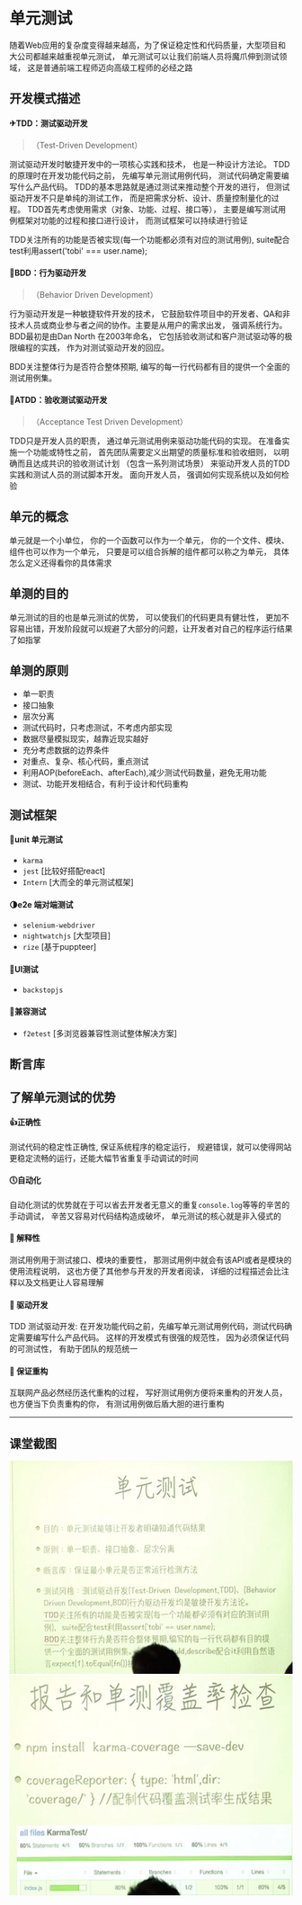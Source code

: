 # 单元测试
随着Web应用的复杂度变得越来越高，为了保证稳定性和代码质量，大型项目和大公司都越来越重视单元测试， 单元测试可以让我们前端人员将魔爪伸到测试领域， 这是普通前端工程师迈向高级工程师的必经之路

## 开发模式描述

#### ✈TDD：测试驱动开发
> （Test-Driven Development）

测试驱动开发时敏捷开发中的一项核心实践和技术， 也是一种设计方法论。 TDD的原理时在开发功能代码之前， 先编写单元测试用例代码， 测试代码确定需要编写什么产品代码。 TDD的基本思路就是通过测试来推动整个开发的进行， 但测试驱动开发不只是单纯的测试工作， 而是把需求分析、设计、质量控制量化的过程。 TDD首先考虑使用需求（对象、功能、过程、接口等）， 主要是编写测试用例框架对功能的过程和接口进行设计， 而测试框架可以持续进行验证

TDD关注所有的功能是否被实现(每一个功能都必须有对应的测试用例), suite配合test利用assert('tobi' === user.name);

#### 🚀BDD：行为驱动开发
> （Behavior Driven Development）

行为驱动开发是一种敏捷软件开发的技术， 它鼓励软件项目中的开发者、QA和非技术人员或商业参与者之间的协作。主要是从用户的需求出发， 强调系统行为。 BDD最初是由Dan North 在2003年命名， 它包括验收测试和客户测试驱动等的极限编程的实践， 作为对测试驱动开发的回应。

BDD关注整体行为是否符合整体预期, 编写的每一行代码都有目的提供一个全面的测试用例集。

#### 🚠ATDD：验收测试驱动开发
> （Acceptance Test Driven Development）

TDD只是开发人员的职责， 通过单元测试用例来驱动功能代码的实现。 在准备实施一个功能或特性之前， 首先团队需要定义出期望的质量标准和验收细则， 以明确而且达成共识的验收测试计划 （包含一系列测试场景） 来驱动开发人员的TDD实践和测试人员的测试脚本开发。 面向开发人员， 强调如何实现系统以及如何检验


## 单元的概念
单元就是一个小单位， 你的一个函数可以作为一个单元， 你的一个文件、模块、组件也可以作为一个单元， 只要是可以组合拆解的组件都可以称之为单元， 具体怎么定义还得看你的具体需求

## 单测的目的
单元测试的目的也是单元测试的优势， 可以使我们的代码更具有健壮性， 更加不容易出错，开发阶段就可以规避了大部分的问题，让开发者对自己的程序运行结果了如指掌

## 单测的原则
* 单一职责
* 接口抽象
* 层次分离
* 测试代码时，只考虑测试，不考虑内部实现
* 数据尽量模拟现实，越靠近现实越好
* 充分考虑数据的边界条件
* 对重点、复杂、核心代码，重点测试
* 利用AOP(beforeEach、afterEach),减少测试代码数量，避免无用功能
* 测试、功能开发相结合，有利于设计和代码重构



## 测试框架

#### 🎰unit 单元测试
* `karma` 
* `jest` [比较好搭配react]
* `Intern` [大而全的单元测试框架]

#### 🌗e2e 端对端测试
* `selenium-webdriver`
* `nightwatchjs` [大型项目]
* `rize` [基于puppteer]

#### 🎨UI测试
* `backstopjs`

#### 📱兼容测试
* `f2etest` [多浏览器兼容性测试整体解决方案]

## 断言库



## 了解单元测试的优势
#### 👍正确性       
测试代码的稳定性正确性, 保证系统程序的稳定运行， 规避错误，就可以使得网站更稳定流畅的运行，还能大幅节省重复手动调试的时间

#### 🕔自动化
自动化测试的优势就在于可以省去开发者无意义的重复`console.log`等等的辛苦的手动调试， 辛苦又容易对代码结构造成破坏， 单元测试的核心就是非入侵式的

#### 💬 解释性
测试用例用于测试接口、模块的重要性， 那测试用例中就会有该API或者是模块的使用流程说明， 这也方便了其他参与开发的开发者阅读， 详细的过程描述会比注释以及文档更让人容易理解

#### 🔫 驱动开发
TDD 测试驱动开发: 在开发功能代码之前，先编写单元测试用例代码，测试代码确定需要编写什么产品代码。
这样的开发模式有很强的规范性， 因为必须保证代码的可测试性， 有助于团队的规范统一

#### 🙉 保证重构
互联网产品必然经历迭代重构的过程， 写好测试用例方便将来重构的开发人员， 也方便当下负责重构的你， 有测试用例做后盾大胆的进行重构




 




***

## 课堂截图
![](md_imgs/unit.png)
![](md_imgs/coverage.png)